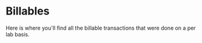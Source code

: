 # Billables

Here is where you'll find all the billable transactions that were done on a per lab basis.
